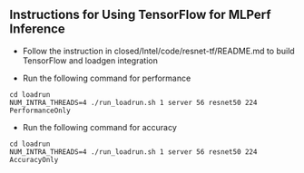 ## Instructions for Using TensorFlow for MLPerf Inference
* Follow the instruction in closed/Intel/code/resnet-tf/README.md to build
TensorFlow and loadgen integration

* Run the following command for performance
```
cd loadrun
NUM_INTRA_THREADS=4 ./run_loadrun.sh 1 server 56 resnet50 224 PerformanceOnly
```
* Run the following command for accuracy
```
cd loadrun
NUM_INTRA_THREADS=4 ./run_loadrun.sh 1 server 56 resnet50 224 AccuracyOnly
```
